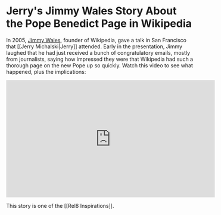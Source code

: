 # Jerry's Jimmy Wales Story About the Pope Benedict Page in Wikipedia

In 2005, [Jimmy Wales](https://en.wikipedia.org/wiki/Jimmy_Wales), founder of Wikipedia, gave a talk in San Francisco that [[Jerry Michalski|Jerry]] attended. Early in the presentation, Jimmy laughed that he had just received a bunch of congratulatory emails, mostly from journalists, saying how impressed they were that Wikipedia had such a thorough page on the new Pope up so quickly. Watch this video to see what happened, plus the implications: 

<iframe width="560" height="315" src="https://www.youtube.com/embed/lAWzM17-moQ" title="YouTube video player" frameborder="0" allow="accelerometer; autoplay; clipboard-write; encrypted-media; gyroscope; picture-in-picture" allowfullscreen></iframe>

This story is one of the [[Rel8 Inspirations]].